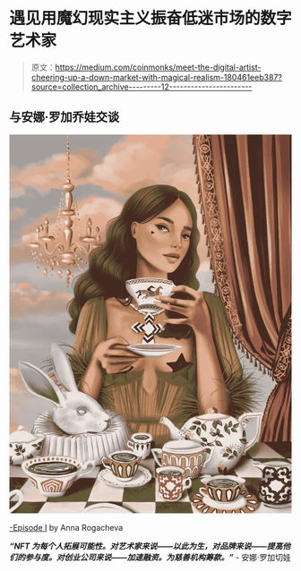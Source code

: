 # 遇见用魔幻现实主义振奋低迷市场的数字艺术家

> 原文：<https://medium.com/coinmonks/meet-the-digital-artist-cheering-up-a-down-market-with-magical-realism-180461eeb387?source=collection_archive---------12----------------------->

## 与安娜·罗加乔娃交谈

![](img/18c1395c5f3cb0fb31363d92ddd6c791.png)

[-Episode I](https://foundation.app/@rogacheva/dream-d477/1) by Anna Rogacheva

***“NFT 为每个人拓展可能性。对艺术家来说——以此为生，对品牌来说——提高他们的参与度。对创业公司来说——加速融资。为慈善机构筹款。”*** *-* 安娜·罗加切娃